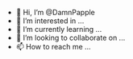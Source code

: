 - 👋 Hi, I’m @DamnPapple
- 👀 I’m interested in ...
- 🌱 I’m currently learning ...
- 💞️ I’m looking to collaborate on ...
- 📫 How to reach me ...

<!---
DamnPapple/DamnPapple is a ✨ special ✨ repository because its `README.md` (this file) appears on your GitHub profile.
You can click the Preview link to take a look at your changes.
--->
